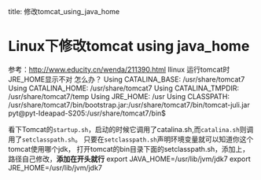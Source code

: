 title: 修改tomcat_using_java_home 

#  Linux下修改tomcat using java_home 
参考：http://www.educity.cn/wenda/211390.html
llinux 运行tomcat时JRE_HOME显示不对 怎么办？
Using CATALINA_BASE:   /usr/share/tomcat7
Using CATALINA_HOME:   /usr/share/tomcat7
Using CATALINA_TMPDIR: /usr/share/tomcat7/temp
Using JRE_HOME:        /usr
Using CLASSPATH:       /usr/share/tomcat7/bin/bootstrap.jar:/usr/share/tomcat7/bin/tomcat-juli.jar
pyt@pyt-Ideapad-S205:/usr/share/tomcat7/bin$ 

看下Tomcat的` startup.sh `，启动的时候它调用了catalina.sh,而` catalina.sh `则调用了` setclasspath.sh `。
只要在` setclasspath.sh `声明环境变量就可以知道你这个tomcat使用哪个jdk，
打开tomcat的bin目录下面的setclasspath.sh，添加上，路径自己修改，**添加在开头就行**
export JAVA_HOME=/usr/lib/jvm/jdk7
export JRE_HOME=/usr/lib/jvm/jdk7